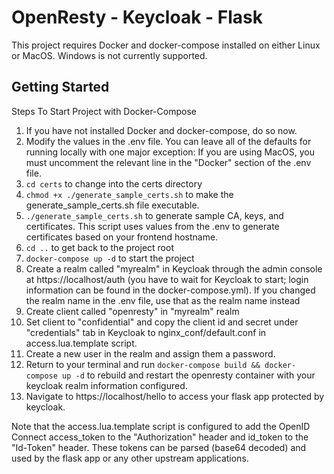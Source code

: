 # OpenResty - Keycloak - Flask
This project requires Docker and docker-compose installed on either Linux or MacOS.  Windows is not currently supported.

## Getting Started
Steps To Start Project with Docker-Compose
1. If you have not installed Docker and docker-compose, do so now.
2. Modify the values in the .env file.  You can leave all of the defaults for running locally with one major exception: If you are using MacOS, you must uncomment the relevant line in the "Docker" section of the .env file.
3. `cd certs` to change into the certs directory
4. `chmod +x ./generate_sample_certs.sh` to make the generate_sample_certs.sh file executable.
5. `./generate_sample_certs.sh` to generate sample CA, keys, and certificates.  This script uses values from the .env to generate certificates based on your frontend hostname.
6. `cd ..` to get back to the project root
7. `docker-compose up -d` to start the project
8. Create a realm called "myrealm" in Keycloak through the admin console at https://localhost/auth (you have to wait for Keycloak to start; login information can be found in the docker-compose.yml).  If you changed the realm name in the .env file, use that as the realm name instead
9. Create client called "openresty" in "myrealm" realm
10. Set client to "confidential" and copy the client id and secret under "credentials" tab in Keycloak to nginx_conf/default.conf in access.lua.template script.
11. Create a new user in the realm and assign them a password.
11. Return to your terminal and run `docker-compose build && docker-compose up -d` to rebuild and restart the openresty container with your keycloak realm information configured.
12. Navigate to https://localhost/hello to access your flask app protected by keycloak.

Note that the access.lua.template script is configured to add the OpenID Connect access_token to the "Authorization" header and id_token to the "Id-Token" header.  These tokens can be parsed (base64 decoded) and used by the flask app or any other upstream applications.